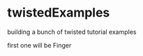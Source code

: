 twistedExamples
===============

building a bunch of twisted tutorial examples

first one will be Finger
